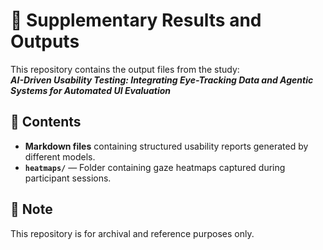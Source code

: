 # 📄 Supplementary Results and Outputs

This repository contains the output files from the study:  
**_AI-Driven Usability Testing: Integrating Eye-Tracking Data and Agentic Systems for Automated UI Evaluation_**

## 📂 Contents

- **Markdown files** containing structured usability reports generated by different models.
- **`heatmaps/`** — Folder containing gaze heatmaps captured during participant sessions.

## 📌 Note
This repository is for archival and reference purposes only.
